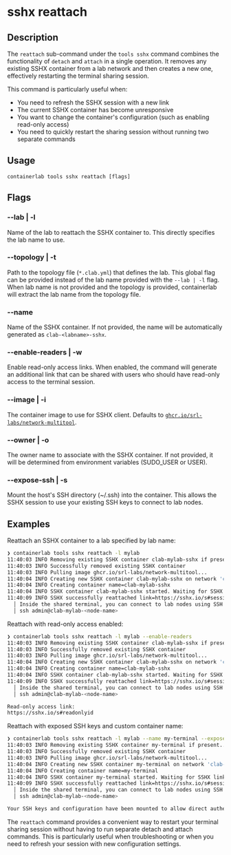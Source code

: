 # sshx reattach

## Description

The `reattach` sub-command under the `tools sshx` command combines the functionality of `detach` and `attach` in a single operation. It removes any existing SSHX container from a lab network and then creates a new one, effectively restarting the terminal sharing session.

This command is particularly useful when:
- You need to refresh the SSHX session with a new link
- The current SSHX container has become unresponsive
- You want to change the container's configuration (such as enabling read-only access)
- You need to quickly restart the sharing session without running two separate commands

## Usage

```
containerlab tools sshx reattach [flags]
```

## Flags

### --lab | -l

Name of the lab to reattach the SSHX container to. This directly specifies the lab name to use.

### --topology | -t

Path to the topology file (`*.clab.yml`) that defines the lab. This global flag can be provided instead of the lab name provided with the `--lab | -l` flag. When lab name is not provided and the topology is provided, containerlab will extract the lab name from the topology file.

### --name

Name of the SSHX container. If not provided, the name will be automatically generated as `clab-<labname>-sshx`.

### --enable-readers | -w

Enable read-only access links. When enabled, the command will generate an additional link that can be shared with users who should have read-only access to the terminal session.

### --image | -i

The container image to use for SSHX client. Defaults to [`ghcr.io/srl-labs/network-multitool`](https://github.com/srl-labs/network-multitool).

### --owner | -o

The owner name to associate with the SSHX container. If not provided, it will be determined from environment variables (SUDO_USER or USER).

### --expose-ssh | -s

Mount the host's SSH directory (~/.ssh) into the container. This allows the SSHX session to use your existing SSH keys to connect to lab nodes.

## Examples

Reattach an SSHX container to a lab specified by lab name:

```bash
❯ containerlab tools sshx reattach -l mylab
11:40:03 INFO Removing existing SSHX container clab-mylab-sshx if present...
11:40:03 INFO Successfully removed existing SSHX container
11:40:03 INFO Pulling image ghcr.io/srl-labs/network-multitool...
11:40:04 INFO Creating new SSHX container clab-mylab-sshx on network 'clab-mylab'
11:40:04 INFO Creating container name=clab-mylab-sshx
11:40:04 INFO SSHX container clab-mylab-sshx started. Waiting for SSHX link...
11:40:09 INFO SSHX successfully reattached link=https://sshx.io/s#sessionid,accesskey note=
  │ Inside the shared terminal, you can connect to lab nodes using SSH:
  │ ssh admin@clab-mylab-<node-name>
```

Reattach with read-only access enabled:

```bash
❯ containerlab tools sshx reattach -l mylab --enable-readers
11:40:03 INFO Removing existing SSHX container clab-mylab-sshx if present...
11:40:03 INFO Successfully removed existing SSHX container
11:40:03 INFO Pulling image ghcr.io/srl-labs/network-multitool...
11:40:04 INFO Creating new SSHX container clab-mylab-sshx on network 'clab-mylab'
11:40:04 INFO Creating container name=clab-mylab-sshx
11:40:04 INFO SSHX container clab-mylab-sshx started. Waiting for SSHX link...
11:40:09 INFO SSHX successfully reattached link=https://sshx.io/s#sessionid,accesskey note=
  │ Inside the shared terminal, you can connect to lab nodes using SSH:
  │ ssh admin@clab-mylab-<node-name>

Read-only access link:
https://sshx.io/s#readonlyid
```

Reattach with exposed SSH keys and custom container name:

```bash
❯ containerlab tools sshx reattach -l mylab --name my-terminal --expose-ssh
11:40:03 INFO Removing existing SSHX container my-terminal if present...
11:40:03 INFO Successfully removed existing SSHX container
11:40:03 INFO Pulling image ghcr.io/srl-labs/network-multitool...
11:40:04 INFO Creating new SSHX container my-terminal on network 'clab-mylab'
11:40:04 INFO Creating container name=my-terminal
11:40:04 INFO SSHX container my-terminal started. Waiting for SSHX link...
11:40:09 INFO SSHX successfully reattached link=https://sshx.io/s#sessionid,accesskey note=
  │ Inside the shared terminal, you can connect to lab nodes using SSH:
  │ ssh admin@clab-mylab-<node-name>

Your SSH keys and configuration have been mounted to allow direct authentication.
```

The `reattach` command provides a convenient way to restart your terminal sharing session without having to run separate detach and attach commands. This is particularly useful when troubleshooting or when you need to refresh your session with new configuration settings.